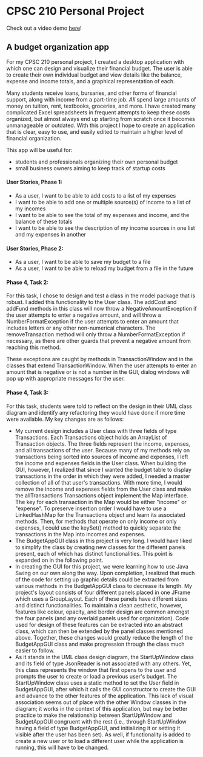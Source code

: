 # CPSC 210 Personal Project

Check out a video demo [here](https://www.youtube.com/watch?v=-95utZrG1fg)!

## A budget organization app


For my CPSC 210 personal project, I created a desktop application with which one can design and visualize their
financial budget. The user is able to create their own individual budget and view details like the balance, expense and 
income totals, and a graphical representation of each. 

Many students receive loans, bursaries, and other forms of financial support, along with income from a part-time job. 
*All* spend large amounts of money on tuition, rent, textbooks, groceries, and more. I have created many complicated
Excel spreadsheets in frequent attempts to keep these costs organized, but almost always end up starting from scratch 
once it becomes unmanageable or outdated. With this project I hope to create an application that is clear, easy to use, 
and easily edited to maintain a higher level of financial organization. 

This app will be useful for: 
- students and professionals organizing their own personal budget
- small business owners aiming to keep track of startup costs


  
#### User Stories, Phase 1:
- As a user, I want to be able to add costs to a list of my expenses
- I want to be able to add one or multiple source(s) of income to a list of my incomes
- I want to be able to see the total of my expenses and income, and the balance of these totals
- I want to be able to see the description of my income sources in one list and my expenses in another



#### User Stories, Phase 2: 
- As a user, I want to be able to save my budget to a file
- As a user, I want to be able to reload my budget from a file in the future



#### Phase 4, Task 2:
For this task, I chose to design and test a class in the model package that is robust. I added this functionality to 
the User class. The addCost and addFund methods in this class will now throw a NegativeAmountException if the user
attempts to enter a negative amount, and will throw a NumberFormatException if the user attempts to enter an amount 
that includes letters or any other non-numerical characters. The removeTransaction method will only throw a 
NumberFormatException if necessary, as there are other guards that prevent a negative amount from reaching this method.

These exceptions are caught by methods in TransactionWindow and in the classes that extend TransactionWindow. When the 
user attempts to enter an amount that is negative or is not a number in the GUI, dialog windows will pop up with 
appropriate messages for the user. 


#### Phase 4, Task 3: 
For this task, students were told to reflect on the design in their UML class diagram and identify any refactoring they 
would have done if more time were available. My key changes are as follows:
- My current design includes a User class with three fields of type Transactions. Each Transactions object holds an 
ArrayList of Transaction objects. The three fields represent the income, expenses, and all transactions of the user. 
Because many of my methods rely on transactions being sorted into sources of income and expenses, I left the income and
expenses fields in the User class. When building the GUI, however, I realized that since I wanted the budget table to 
display transactions in the order in which they were added, I needed a master collection of all of that user's 
transactions. With more time, I would remove the income and expenses fields from the User class and make the 
allTransactions Transactions object implement the Map interface. The key for each transaction in the Map would be either
"income" or "expense". To preserve insertion order I would have to use a LinkedHashMap for the Transactions object and 
learn its associated methods. Then, for methods that operate on only income or only expenses, I could use the keySet() 
method to quickly separate the transactions in the Map into incomes and expenses. 
- The BudgetAppGUI class in this project is very long. I would have liked to simplify the class by creating new classes 
for the different panels present, each of which has distinct functionalities. This point is expanded on in the following
point. 
- In creating the GUI for this project, we were learning how to use Java Swing on our own along the way. Upon
completion, I realized that much of the code for setting up graphic details could be extracted from various methods in
the BudgetAppGUI class to decrease its length. My project's layout consists of four different panels placed in one
JFrame which uses a GroupLayout. Each of these panels have different sizes and distinct functionalities. To maintain
a clean aesthetic, however, features like colour, opacity, and border design are common amongst the four panels (and 
any overlaid panels used for organization). Code used for design of these features can be extracted into an abstract 
class, which can then be extended by the panel classes mentioned above. Together, these changes would greatly reduce the 
length of the BudgetAppGUI class and make progression through the class much easier to follow. 
- As it stands in the UML class design diagram, the StartUpWindow class and its field of type JsonReader is not 
associated with any others. Yet, this class represents the window that first opens to the user and prompts the user to 
create or load a previous user's budget. The StartUpWindow class uses a static method to set the User field in 
BudgetAppGUI, after which it calls the GUI constructor to create the GUI and advance to the other features of the 
application. This lack of visual association seems out of place with the other Window classes in the diagram; it works 
in the context of this application, but may be better practice to make the relationship between StartUpWindow and 
BudgetAppGUI congruent with the rest (i.e., through StartUpWindow having a field of type BudgetAppGUI, and initializing 
it or setting it visible after the user has been set). As well, if functionality is added to create a new user or to 
load a different user while the application is running, this will have to be changed. 

